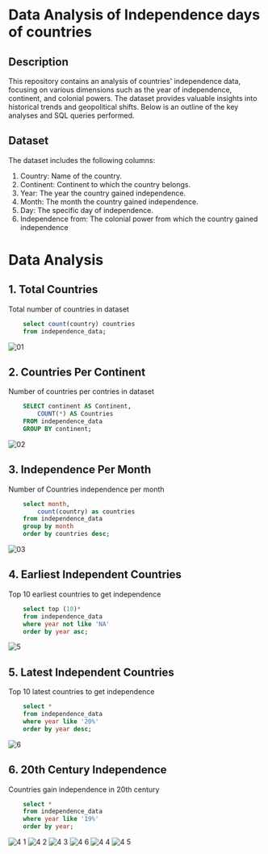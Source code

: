 # Data Analysis of Independence days of countries
## Description
This repository contains an analysis of countries' independence data, focusing on various dimensions such as the year of independence, continent, and colonial powers. The dataset provides valuable insights into historical trends and geopolitical shifts. Below is an outline of the key analyses and SQL queries performed.

## Dataset
The dataset includes the following columns:

1. Country: Name of the country.
2. Continent: Continent to which the country belongs.
3. Year: The year the country gained independence.
4. Month: The month the country gained independence.
5. Day: The specific day of independence.
6. Independence from: The colonial power from which the country gained independence

# Data Analysis

## 1. Total Countries
Total number of countries in dataset

```sql
	select count(country) countries
	from independence_data;
```

![01](https://github.com/MoaviaMahmood/Independence-days-of-countries/assets/168455506/c60c1ae1-b0e9-4fb4-a57a-1c0238ae1aed)

## 2. Countries Per Continent
Number of countries per contries in dataset 

```sql
	SELECT continent AS Continent,
		COUNT(*) AS Countries
	FROM independence_data
	GROUP BY continent;
```

![02](https://github.com/MoaviaMahmood/Independence-days-of-countries/assets/168455506/b6040454-2fb8-491d-a75e-6e89167528e9)

## 3. Independence Per Month
Number of Countries independence per month 

```sql
	select month,
		count(country) as countries
	from independence_data
	group by month
	order by countries desc;
```

![03](https://github.com/MoaviaMahmood/Independence-days-of-countries/assets/168455506/4ad0b5e7-e436-4ce2-9809-66a2cabc900f)

## 4. Earliest Independent Countries
Top 10 earliest countries to get independence

```sql
	select top (10)*
	from independence_data
	where year not like 'NA'
	order by year asc;
```
![5](https://github.com/MoaviaMahmood/Independence-days-of-countries/assets/168455506/fd41ae02-18e3-41a6-ac46-f092b4e5aed3)

## 5. Latest Independent Countries
Top 10 latest countries to get independence

```sql
	select *
	from independence_data
	where year like '20%'
	order by year desc;
```
![6](https://github.com/MoaviaMahmood/Independence-days-of-countries/assets/168455506/7f929530-5aab-487a-9084-d50e4b98dedf)

## 6. 20th Century Independence
Countries gain independence in 20th century  

```sql
	select * 
	from independence_data
	where year like '19%'
	order by year;
```

![4 1](https://github.com/MoaviaMahmood/Independence-days-of-countries/assets/168455506/7f678f26-cdaa-4f0b-8a7f-e1dfd2a551c5)
![4 2](https://github.com/MoaviaMahmood/Independence-days-of-countries/assets/168455506/e056ff73-e36f-496c-bb4c-0454591db1e2)
![4 3](https://github.com/MoaviaMahmood/Independence-days-of-countries/assets/168455506/b27f0bdf-bd95-489a-880a-4ddd0f57c04b)
![4 6](https://github.com/MoaviaMahmood/Independence-days-of-countries/assets/168455506/75e5907a-7a21-4069-97e9-772a309e2b66)
![4 4](https://github.com/MoaviaMahmood/Independence-days-of-countries/assets/168455506/277cd672-1154-49ca-8ded-ccdbff299c37)
![4 5](https://github.com/MoaviaMahmood/Independence-days-of-countries/assets/168455506/68e78505-58ed-4164-a65d-02d69362acf0)





